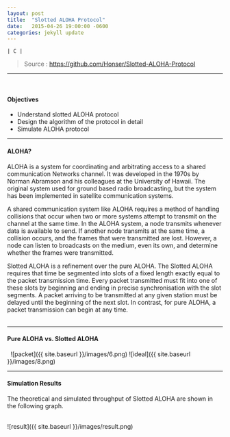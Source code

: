 ```yaml
---
layout: post
title:  "Slotted ALOHA Protocol"
date:   2015-04-26 19:00:00 -0600
categories: jekyll update
---
```

	| C |

>Source : <https://github.com/Honser/Slotted-ALOHA-Protocol>  


--- 
&nbsp;

#### Objectives
- Understand slotted ALOHA protocol
- Design the algorithm of the protocol in detail
- Simulate ALOHA protocol  
  
  
  

---
#### ALOHA?  

ALOHA is a system for coordinating and arbitrating access to a shared communication Networks channel. It was developed in the 1970s by Norman Abramson and his colleagues at the University of Hawaii. The original system used for ground based radio broadcasting, but the system has been implemented in satellite communication systems.

A shared communication system like ALOHA requires a method of handling collisions that occur when two or more systems attempt to transmit on the channel at the same time. In the ALOHA system, a node transmits whenever data is available to send. If another node transmits at the same time, a collision occurs, and the frames that were transmitted are lost. However, a node can listen to broadcasts on the medium, even its own, and determine whether the frames were transmitted. 

Slotted ALOHA is a refinement over the pure ALOHA. The Slotted ALOHA requires that time be segmented into slots of a fixed length exactly equal to the packet transmission time. Every packet transmitted must fit into one of these slots by beginning and ending in precise synchronisation with the slot segments. A packet arriving to be transmitted at any given station must be delayed until the beginning of the next slot. In contrast, for pure ALOHA, a packet transmission can begin at any time.  
&nbsp;

---
#### Pure ALOHA vs. Slotted ALOHA   
&nbsp;
![packet]({{ site.baseurl }}/images/6.png)
![ideal]({{ site.baseurl }}/images/8.png)

---

#### Simulation Results

The theoretical and simulated throughput of Slotted ALOHA are shown in the following graph.  
&nbsp;

![result]({{ site.baseurl }}/images/result.png)
